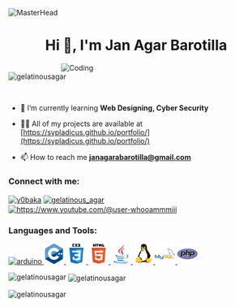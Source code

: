 ![MasterHead](https://repository-images.githubusercontent.com/588181932/e36ec678-7984-4cdd-8e4c-a3932772ff8e)
<h1 align="center">Hi 👋, I'm Jan Agar Barotilla</h1>

<img align="right" width="400" src="https://www.google.com/url?sa=i&url=https%3A%2F%2Fgithub.com%2Frudrabarad%2FGifs&psig=AOvVaw1VX1pR-BloL27N7ckni5So&ust=1735825120832000&source=images&cd=vfe&opi=89978449&ved=0CBMQjRxqFwoTCMD89c7S1IoDFQAAAAAdAAAAABAE" alt="Coding">


<p align="left"> <img src="https://komarev.com/ghpvc/?username=gelatinousagar&label=Profile%20views&color=0e75b6&style=flat" alt="gelatinousagar" /> </p>

<p align="left"> <a href="https://twitter.com/" target="blank"><img src="https://img.shields.io/twitter/follow/?logo=twitter&style=for-the-badge" alt="" /></a> </p>

- 🌱 I’m currently learning **Web Designing, Cyber Security**

- 👨‍💻 All of my projects are available at [https://sypladicus.github.io/portfolio/](https://sypladicus.github.io/portfolio/)

- 📫 How to reach me **janagarabarotilla@gmail.com**

<h3 align="left">Connect with me:</h3>
<p align="left">
<a href="https://fb.com/y0baka" target="blank"><img align="center" src="https://raw.githubusercontent.com/rahuldkjain/github-profile-readme-generator/master/src/images/icons/Social/facebook.svg" alt="y0baka" height="30" width="40" /></a>
<a href="https://instagram.com/gelatinous_agar" target="blank"><img align="center" src="https://raw.githubusercontent.com/rahuldkjain/github-profile-readme-generator/master/src/images/icons/Social/instagram.svg" alt="gelatinous_agar" height="30" width="40" /></a>
<a href="https://www.youtube.com/c/https://www.youtube.com/@user-whooammmiii" target="blank"><img align="center" src="https://raw.githubusercontent.com/rahuldkjain/github-profile-readme-generator/master/src/images/icons/Social/youtube.svg" alt="https://www.youtube.com/@user-whooammmiii" height="30" width="40" /></a>
</p>

<h3 align="left">Languages and Tools:</h3>
<p align="left"> <a href="https://www.arduino.cc/" target="_blank" rel="noreferrer"> <img src="https://cdn.worldvectorlogo.com/logos/arduino-1.svg" alt="arduino" width="40" height="40"/> </a> <a href="https://www.w3schools.com/cpp/" target="_blank" rel="noreferrer"> <img src="https://raw.githubusercontent.com/devicons/devicon/master/icons/cplusplus/cplusplus-original.svg" alt="cplusplus" width="40" height="40"/> </a> <a href="https://www.w3schools.com/css/" target="_blank" rel="noreferrer"> <img src="https://raw.githubusercontent.com/devicons/devicon/master/icons/css3/css3-original-wordmark.svg" alt="css3" width="40" height="40"/> </a> <a href="https://www.w3.org/html/" target="_blank" rel="noreferrer"> <img src="https://raw.githubusercontent.com/devicons/devicon/master/icons/html5/html5-original-wordmark.svg" alt="html5" width="40" height="40"/> </a> <a href="https://www.java.com" target="_blank" rel="noreferrer"> <img src="https://raw.githubusercontent.com/devicons/devicon/master/icons/java/java-original.svg" alt="java" width="40" height="40"/> </a> <a href="https://www.linux.org/" target="_blank" rel="noreferrer"> <img src="https://raw.githubusercontent.com/devicons/devicon/master/icons/linux/linux-original.svg" alt="linux" width="40" height="40"/> </a> <a href="https://www.mysql.com/" target="_blank" rel="noreferrer"> <img src="https://raw.githubusercontent.com/devicons/devicon/master/icons/mysql/mysql-original-wordmark.svg" alt="mysql" width="40" height="40"/> </a> <a href="https://www.php.net" target="_blank" rel="noreferrer"> <img src="https://raw.githubusercontent.com/devicons/devicon/master/icons/php/php-original.svg" alt="php" width="40" height="40"/> </a> </p>

<p><img align="left" src="https://github-readme-stats.vercel.app/api/top-langs?username=gelatinousagar&show_icons=true&locale=en&layout=compact" alt="gelatinousagar" /></p>

<p>&nbsp;<img align="center" src="https://github-readme-stats.vercel.app/api?username=gelatinousagar&show_icons=true&locale=en" alt="gelatinousagar" /></p>

<p><img align="center" src="https://github-readme-streak-stats.herokuapp.com/?user=gelatinousagar&" alt="gelatinousagar" /></p>
